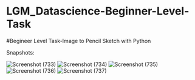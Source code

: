 # LGM_Datascience-Beginner-Level-Task
#Begineer Level Task-Image to Pencil Sketch with Python

Snapshots:

![Screenshot (733)](https://user-images.githubusercontent.com/74085170/128361196-ed84da82-3a98-4a70-afac-56df02caf42e.png)
![Screenshot (734)](https://user-images.githubusercontent.com/74085170/128361228-8d79ed5c-57ed-48ad-a91f-045ac67bdf77.png)
![Screenshot (735)](https://user-images.githubusercontent.com/74085170/128361255-6000c030-3394-49b8-b613-92d068f70ae8.png)
![Screenshot (736)](https://user-images.githubusercontent.com/74085170/128361278-7e3ef5a1-5304-4141-b331-41ca9a257c88.png)
![Screenshot (737)](https://user-images.githubusercontent.com/74085170/128361297-c6d4470e-556b-4032-a989-8e00d16b6492.png)
